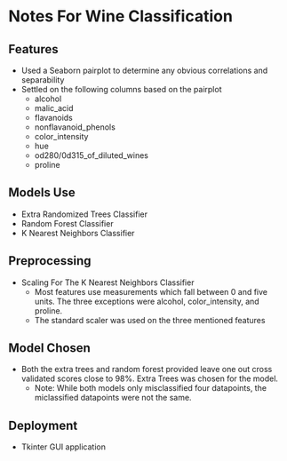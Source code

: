 # Notes For Wine Classification

## Features
* Used a Seaborn pairplot to determine any obvious correlations and separability
* Settled on the following columns based on the pairplot
    - alcohol 
    - malic_acid
    - flavanoids
    - nonflavanoid_phenols
    - color_intensity
    - hue
    - od280/0d315_of_diluted_wines
    - proline

## Models Use
* Extra Randomized Trees Classifier
* Random Forest Classifier
* K Nearest Neighbors Classifier

## Preprocessing
* Scaling For The K Nearest Neighbors Classifier
    - Most features use measurements which fall between 0 and five units. The three exceptions were alcohol, color_intensity, and proline.
    - The standard scaler was used on the three mentioned features

## Model Chosen
* Both the extra trees and random forest provided leave one out cross validated scores close to 98%. Extra Trees was chosen for the model.
    - Note: While both models only misclassified four datapoints, the miclassified datapoints were not the same.

## Deployment
* Tkinter GUI application